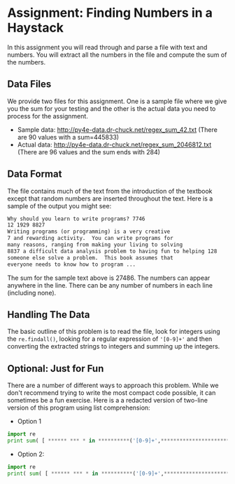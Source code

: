 # Assignment: Finding Numbers in a Haystack

In this assignment you will read through and parse a file with text and numbers.
You will extract all the numbers in the file and compute the sum of the numbers.

## Data Files
We provide two files for this assignment. One is a sample file where we give you
the sum for your testing and the other is the actual data you need to process for
the assignment.

- Sample data: http://py4e-data.dr-chuck.net/regex_sum_42.txt (There are 90 values with a sum=445833)
- Actual data: http://py4e-data.dr-chuck.net/regex_sum_2046812.txt (There are 96 values and the sum ends with 284)

## Data Format

The file contains much of the text from the introduction of the textbook except
that random numbers are inserted throughout the text. Here is a sample of the
output you might see:

```txt
Why should you learn to write programs? 7746
12 1929 8827
Writing programs (or programming) is a very creative 
7 and rewarding activity.  You can write programs for 
many reasons, ranging from making your living to solving
8837 a difficult data analysis problem to having fun to helping 128
someone else solve a problem.  This book assumes that 
everyone needs to know how to program ...
```

The sum for the sample text above is 27486. The numbers can appear anywhere in the line.
There can be any number of numbers in each line (including none).

## Handling The Data

The basic outline of this problem is to read the file, look for integers using the
`re.findall()`, looking for a regular expression of `'[0-9]+'` and then converting
the extracted strings to integers and summing up the integers.

## Optional: Just for Fun

There are a number of different ways to approach this problem. While we don't
recommend trying to write the most compact code possible, it can sometimes
be a fun exercise. Here is a a redacted version of two-line version of this
program using list comprehension:

- Option 1

```py
import re
print sum( [ ****** *** * in **********('[0-9]+',**************************.read()) ] )
```

- Option 2:

```py
import re
print( sum( [ ****** *** * in **********('[0-9]+',**************************.read()) ] ) )
```


